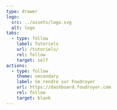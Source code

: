 ```yaml
---
type: drawer
logo:
  src: ../assets/logo.svg
  alt: logo
tabs:
  - type: follow
    label: Tutoriels
    url: /tutoriels/
    rel: follow
    target: self
actions:
  - type: follow
    theme: secondary
    label: Se rendre sur Foudroyer
    url: https://dashboard.foudroyer.com
    rel: follow
    target: blank
---
```

